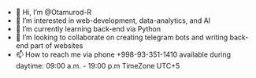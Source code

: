 - 👋 Hi, I’m @Otamurod-R
- 👀 I’m interested in web-development, data-analytics, and AI
- 🌱 I’m currently learning back-end via Python
- 💞️ I’m looking to collaborate on creating telegram bots and writing back-end part of websites
- 📫 How to reach me via phone +998-93-351-1410 available during daytime: 09:00 a.m. - 19:00 p.m TimeZone UTC+5

<!---
Otamurod-R/Otamurod-R is a ✨ special ✨ repository because its `README.md` (this file) appears on your GitHub profile.
You can click the Preview link to take a look at your changes.
--->
